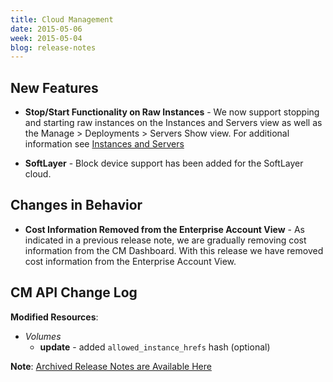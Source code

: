 ```yaml
---
title: Cloud Management
date: 2015-05-06
week: 2015-05-04
blog: release-notes
---
```


## New Features

* **Stop/Start Functionality on Raw Instances** - We now support stopping and starting raw instances on the Instances and Servers view as well as the Manage > Deployments > Servers Show view. For additional information see [Instances and Servers](/cm/dashboard/manage/instances_and_servers/index.html)

* **SoftLayer** - Block device support has been added for the SoftLayer cloud.

## Changes in Behavior

* **Cost Information Removed from the Enterprise Account View** - As indicated in a previous release note, we are gradually removing cost information from the CM Dashboard. With this release we have removed cost information from the Enterprise Account View.

## CM API Change Log

**Modified Resources**:

* *Volumes*
  * **update** - added `allowed_instance_hrefs` hash (optional)

**Note**: [Archived Release Notes are Available Here](http://support.rightscale.com/18-Release_Notes/01-RightScale_Dashboard)
